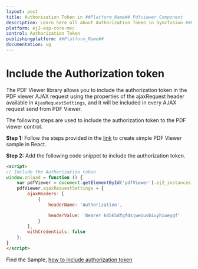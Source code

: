 ```yaml
---
layout: post
title: Authorization Token in ##Platform_Name## Pdfviewer Component
description: Learn here all about Authorization Token in Syncfusion ##Platform_Name## Pdfviewer component of Syncfusion Essential JS 2 and more.
platform: ej2-asp-core-mvc
control: Authorization Token
publishingplatform: ##Platform_Name##
documentation: ug
---
```



# Include the Authorization token

The PDF Viewer library allows you to include the authorization token in the PDF viewer AJAX request using the properties of the ajaxRequest header available in `AjaxRequestSettings`, and it will be included in every AJAX request send from PDF Viewer.

The following steps are used to include the authorization token to the PDF viewer control.

**Step 1:** Follow the steps provided in the [link](https://ej2.syncfusion.com/aspnetcore/documentation/pdfviewer/getting-started/) to create simple PDF Viewer sample in React.

**Step 2:** Add the following code snippet to include the authorization token.

```html
<script>
// Include the Authorization token
window.onload = function () {
    var pdfViewer = document.getElementById('pdfViewer').ej2_instances[0];
    pdfViewer.ajaxRequestSettings = {
        ajaxHeaders: [
            {
                headerName: 'Authorization',

                headerValue: 'Bearer 64565dfgfdsjweiuvbiuyhiueygf'
            }
        ],
        withCredentials: false
    };
}
</script>
```

Find the Sample, [how to include authorization token](https://www.syncfusion.com/downloads/support/directtrac/general/ze/EJ2CoreSample597389369.zip)
